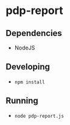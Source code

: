 # pdp-report

## Dependencies

* NodeJS

## Developing

* `npm install`

## Running

* `node pdp-report.js`
